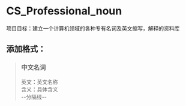 # CS_Professional_noun
项目目标：建立一个计算机领域的各种专有名词及英文缩写，解释的资料库
   

## 添加格式：
>### 中文名词
>英文：英文名称  
含义：具体含义  
--分隔线--
